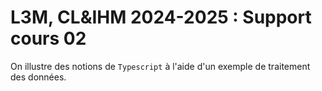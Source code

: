 # L3M, CL&IHM 2024-2025 : Support cours 02

On illustre des notions de `Typescript` à l'aide d'un exemple de traitement des données.
